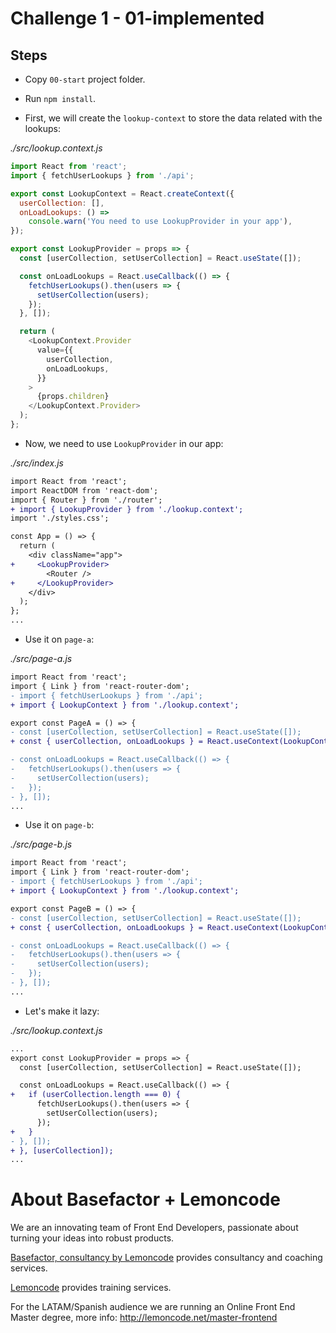 # Challenge 1 - 01-implemented

## Steps

- Copy `00-start` project folder.

- Run `npm install`.

- First, we will create the `lookup-context` to store the data related with the lookups:

_./src/lookup.context.js_

```javascript
import React from 'react';
import { fetchUserLookups } from './api';

export const LookupContext = React.createContext({
  userCollection: [],
  onLoadLookups: () =>
    console.warn('You need to use LookupProvider in your app'),
});

export const LookupProvider = props => {
  const [userCollection, setUserCollection] = React.useState([]);

  const onLoadLookups = React.useCallback(() => {
    fetchUserLookups().then(users => {
      setUserCollection(users);
    });
  }, []);

  return (
    <LookupContext.Provider
      value={{
        userCollection,
        onLoadLookups,
      }}
    >
      {props.children}
    </LookupContext.Provider>
  );
};
```

- Now, we need to use `LookupProvider` in our app:

_./src/index.js_

```diff
import React from 'react';
import ReactDOM from 'react-dom';
import { Router } from './router';
+ import { LookupProvider } from './lookup.context';
import './styles.css';

const App = () => {
  return (
    <div className="app">
+     <LookupProvider>
        <Router />
+     </LookupProvider>
    </div>
  );
};
...

```

- Use it on `page-a`:

_./src/page-a.js_

```diff
import React from 'react';
import { Link } from 'react-router-dom';
- import { fetchUserLookups } from './api';
+ import { LookupContext } from './lookup.context';

export const PageA = () => {
- const [userCollection, setUserCollection] = React.useState([]);
+ const { userCollection, onLoadLookups } = React.useContext(LookupContext);

- const onLoadLookups = React.useCallback(() => {
-   fetchUserLookups().then(users => {
-     setUserCollection(users);
-   });
- }, []);
...

```

- Use it on `page-b`:

_./src/page-b.js_

```diff
import React from 'react';
import { Link } from 'react-router-dom';
- import { fetchUserLookups } from './api';
+ import { LookupContext } from './lookup.context';

export const PageB = () => {
- const [userCollection, setUserCollection] = React.useState([]);
+ const { userCollection, onLoadLookups } = React.useContext(LookupContext);

- const onLoadLookups = React.useCallback(() => {
-   fetchUserLookups().then(users => {
-     setUserCollection(users);
-   });
- }, []);
...
```

- Let's make it lazy:

_./src/lookup.context.js_

```diff
...
export const LookupProvider = props => {
  const [userCollection, setUserCollection] = React.useState([]);

  const onLoadLookups = React.useCallback(() => {
+   if (userCollection.length === 0) {
      fetchUserLookups().then(users => {
        setUserCollection(users);
      });
+   }
- }, []);
+ }, [userCollection]);
...

```

# About Basefactor + Lemoncode

We are an innovating team of Front End Developers, passionate about turning your ideas into robust products.

[Basefactor, consultancy by Lemoncode](http://www.basefactor.com) provides consultancy and coaching services.

[Lemoncode](http://lemoncode.net/services/en/#en-home) provides training services.

For the LATAM/Spanish audience we are running an Online Front End Master degree, more info: http://lemoncode.net/master-frontend

